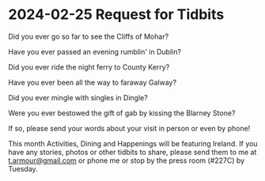 # 2024-02-25 Request for Tidbits

Did you ever go so far to see the Cliffs of Mohar?

Have you ever passed an evening rumblin' in Dublin?

Did you ever ride the night ferry to County Kerry?

Have you ever been all the way to faraway Galway?

Did you ever mingle with singles in Dingle?

Were you ever bestowed the gift of gab by kissing the Blarney Stone?

If so, please send your words about your visit in person or even by phone!

This month Activities, Dining and Happenings will be featuring Ireland. If you have any stories, photos or other tidbits to share, please send them to me at t.armour@gmail.com or phone me or stop by the press room (#227C) by Tuesday.


